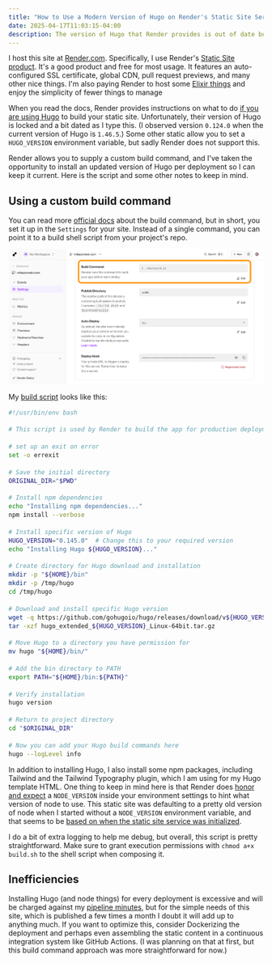 ```yaml
---
title: "How to Use a Modern Version of Hugo on Render's Static Site Service"
date: 2025-04-17T11:03:15-04:00
description: The version of Hugo that Render provides is out of date but you can install a more current version with a custom build script. Here is mine.
---
```


I host this site at [Render.com](https://render.com/). Specifically, I use Render's [Static Site product](https://render.com/docs/static-sites). It's a good product and free for most usage. It features an auto-configured SSL certificate, global CDN, pull request previews, and many other nice things. I'm also paying Render to host some [Elixir things](https://rankedvote.app/) and enjoy the simplicity of fewer things to manage

When you read the docs, Render provides instructions on what to do [if you are using Hugo](https://render.com/docs/deploy-hugo) to build your static site. Unfortunately, their version of Hugo is locked and a bit dated as I type this. (I observed version `0.124.0` when the current version of Hugo is `1.46.5`.) Some other static allow you to set a `HUGO_VERSION` environment variable, but sadly Render does not support this.

Render allows you to supply a custom build command, and I've taken the opportunity to install an updated version of Hugo per deployment so I can keep it current. Here is the script and some other notes to keep in mind.

## Using a custom build command

You can read more [official docs](https://render.com/docs/deploys#build-command) about the build command, but in short, you set it up in the `Settings` for your site. Instead of a single command, you can point it to a build shell script from your project's repo.

![Render Setting web page](render-settings.png "A screenshot of Render's settings page for the site, showing a line to enter a build command.")

My [build script](https://github.com/zorn/mikezornek.com/blob/63fbcfc5687e778afeafb7d7520a14e0c6cc7437/bin/build.sh#L1) looks like this:

```bash
#!/usr/bin/env bash

# This script is used by Render to build the app for production deployment.

# set up an exit on error
set -o errexit

# Save the initial directory
ORIGINAL_DIR="$PWD"

# Install npm dependencies
echo "Installing npm dependencies..."
npm install --verbose

# Install specific version of Hugo
HUGO_VERSION="0.145.0"  # Change this to your required version
echo "Installing Hugo ${HUGO_VERSION}..."

# Create directory for Hugo download and installation
mkdir -p "${HOME}/bin"
mkdir -p /tmp/hugo
cd /tmp/hugo

# Download and install specific Hugo version
wget -q https://github.com/gohugoio/hugo/releases/download/v${HUGO_VERSION}/hugo_extended_${HUGO_VERSION}_Linux-64bit.tar.gz
tar -xzf hugo_extended_${HUGO_VERSION}_Linux-64bit.tar.gz

# Move Hugo to a directory you have permission for
mv hugo "${HOME}/bin/"

# Add the bin directory to PATH
export PATH="${HOME}/bin:${PATH}"

# Verify installation
hugo version

# Return to project directory
cd "$ORIGINAL_DIR"

# Now you can add your Hugo build commands here
hugo --logLevel info
```

In addition to installing Hugo, I also install some npm packages, including Tailwind and the Tailwind Typography plugin, which I am using for my Hugo template HTML. One thing to keep in mind here is that Render does [honor and expect](https://render.com/docs/node-version) a `NODE_VERSION` inside your environment settings to hint what version of node to use. This static site was defaulting to a pretty old version of node when I started without a `NODE_VERSION` environment variable, and that seems to be [based on when the static site service was initialized](https://render.com/docs/node-version#history-of-default-nodejs-versions).

I do a bit of extra logging to help me debug, but overall, this script is pretty straightforward. Make sure to grant execution permissions with `chmod a+x build.sh` to the shell script when composing it.

## Inefficiencies

Installing Hugo (and node things) for every deployment is excessive and will be charged against my [pipeline minutes](https://render.com/docs/build-pipeline#pipeline-minutes), but for the simple needs of this site, which is published a few times a month I doubt it will add up to anything much. If you want to optimize this, consider Dockerizing the deployment and perhaps even assembling the static content in a continuous integration system like GitHub Actions. (I was planning on that at first, but this build command approach was more straightforward for now.)

